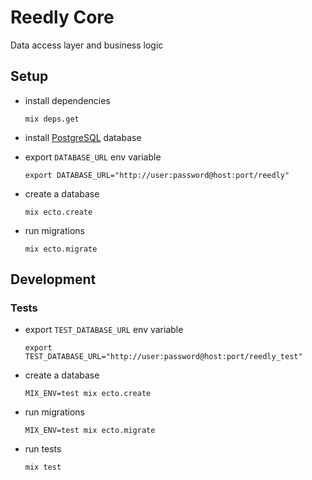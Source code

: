 # Reedly Core

Data access layer and business logic


## Setup

  * install dependencies

        mix deps.get

  * install [PostgreSQL](https://postgresql.org) database

  * export `DATABASE_URL` env variable

        export DATABASE_URL="http://user:password@host:port/reedly"

  * create a database

        mix ecto.create

  * run migrations

        mix ecto.migrate


## Development

### Tests

  * export `TEST_DATABASE_URL` env variable

        export TEST_DATABASE_URL="http://user:password@host:port/reedly_test"

  * create a database

        MIX_ENV=test mix ecto.create

  * run migrations

        MIX_ENV=test mix ecto.migrate

  * run tests

        mix test
